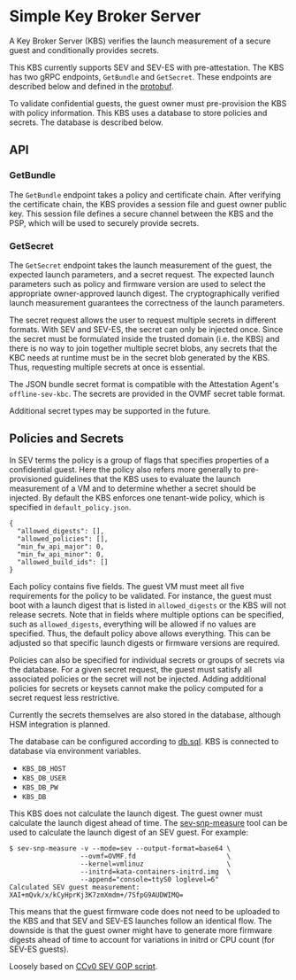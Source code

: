 # Simple Key Broker Server

A Key Broker Server (KBS) verifies the launch measurement of a secure guest and conditionally provides secrets.

This KBS currently supports SEV and SEV-ES with pre-attestation.
The KBS has two gRPC endpoints, `GetBundle` and `GetSecret`. 
These endpoints are described below and defined in the [protobuf](src/grpc/keybroker.proto).

To validate confidential guests, the guest owner must pre-provision the KBS
with policy information. This KBS uses a database to store policies and secrets.
The database is described below.

## API

### GetBundle
The `GetBundle` endpoint takes a policy and certificate chain.
After verifying the certificate chain, the KBS provides a session file and guest owner public key.
This session file defines a secure channel between the KBS and the PSP, which will be used to securely provide secrets.

### GetSecret
The `GetSecret` endpoint takes the launch measurement of the guest, the expected launch parameters, and a secret request. 
The expected launch parameters such as policy and firmware version are used to select the appropriate owner-approved launch digest. 
The cryptographically verified launch measurement guarantees the correctness of the launch parameters. 

The secret request allows the user to request multiple secrets in different formats. 
With SEV and SEV-ES, the secret can only be injected once.
Since the secret must be formulated inside the trusted domain (i.e. the KBS) and there is no way to join together multiple secret blobs, any secrets that the KBC needs at runtime must be in the secret blob generated by the KBS.
Thus, requesting multiple secrets at once is essential.

The JSON bundle secret format is compatible with the Attestation Agent's `offline-sev-kbc`.
The secrets are provided in the OVMF secret table format.

Additional secret types may be supported in the future.


## Policies and Secrets 

In SEV terms the policy is a group of flags that specifies properties of a confidential guest. 
Here the policy also refers more generally to pre-provisioned guidelines that the KBS uses to evaluate the launch measurement of a VM and to determine whether a secret should be injected.
By default the KBS enforces one tenant-wide policy, which is specified in `default_policy.json`.
```
{
  "allowed_digests": [],
  "allowed_policies": [],
  "min_fw_api_major": 0,
  "min_fw_api_minor": 0,
  "allowed_build_ids": []
}
```
Each policy contains five fields.
The guest VM must meet all five requirements for the policy to be validated.
For instance, the guest must boot with a launch digest that is listed in `allowed_digests` or the KBS will not release secrets. 
Note that in fields where multiple options can be specified, such as `allowed_digests`, everything will be allowed if no values are specified.
Thus, the default policy above allows everything.
This can be adjusted so that specific launch digests or firmware versions are required.

Policies can also be specified for individual secrets or groups of secrets via the database.
For a given secret request, the guest must satisfy all associated policies or the secret will not be injected.
Adding additional policies for secrets or keysets cannot make the policy computed for a secret request less restrictive.

Currently the secrets themselves are also stored in the database, although HSM integration is planned.

The database can be configured according to [db.sql](./db.sql).
KBS is connected to database via environment variables.
* `KBS_DB_HOST`
* `KBS_DB_USER`
* `KBS_DB_PW`
* `KBS_DB`

This KBS does not calculate the launch digest. The guest owner must calculate the launch digest ahead of time.
The [sev-snp-measure](https://github.com/IBM/sev-snp-measure) tool can be used to calculate the launch digest of an SEV guest. For example:

    $ sev-snp-measure -v --mode=sev --output-format=base64 \
                      --ovmf=OVMF.fd                       \
                      --kernel=vmlinuz                     \
                      --initrd=kata-containers-initrd.img  \
                      --append="console=ttyS0 loglevel=6"
    Calculated SEV guest measurement: XAI+mQvk/x/kCyHprKj3K7zmXmdm+/7SfpG9AUDWIMQ=

This means that the guest firmware code does not need to be uploaded to the KBS and that SEV and SEV-ES launches follow an identical flow.
The downside is that the guest owner might have to generate more firmware digests ahead of time to account for variations in initrd or CPU count (for SEV-ES guests).



Loosely based on [CCv0 SEV GOP script](https://github.com/confidential-containers-demo/scripts/tree/main/guest-owner-proxy).
